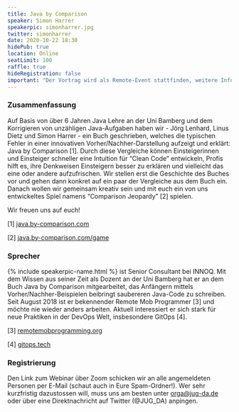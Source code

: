 ```yaml
---
title: Java by Comparison
speaker: Simon Harrer
speakerpic: simonharrer.jpg
twitter: simonharrer
date: 2020-10-22 18:30
hidePub: true
location: Online
seatLimit: 100
raffle: true
hideRegistration: false
important: "Der Vortrag wird als Remote-Event stattfinden, weitere Infos unten bei der Registrierung."
---
```


### Zusammenfassung

Auf Basis von über 6 Jahren Java Lehre an der Uni Bamberg und dem Korrigieren von unzähligen Java-Aufgaben haben wir - Jörg Lenhard, Linus Dietz und Simon Harrer - ein Buch geschrieben, welches die typischen Fehler in einer innovativen Vorher/Nachher-Darstellung aufzeigt und erklärt: Java by Comparison [1]. Durch diese Vergleiche können Einsteigerinnen und Einsteiger schneller eine Intuition für “Clean Code” entwickeln, Profis hilft es, ihre Denkweisen Einsteigern besser zu erklären und vielleicht das eine oder andere aufzufrischen. Wir stellen erst die Geschichte des Buches vor und gehen dann konkret auf ein paar der Vergleiche aus dem Buch ein. Danach wollen wir gemeinsam kreativ sein und mit euch ein von uns entwickeltes Spiel namens “Comparison Jeopardy” [2] spielen. 

Wir freuen uns auf euch!

[1] [java.by-comparison.com](https://java.by-comparison.com)

[2] [java.by-comparison.com/game](https://java.by-comparison.com/game)

### Sprecher


{% include speakerpic-name.html %} ist Senior Consultant bei INNOQ. Mit dem Wissen aus seiner Zeit als Dozent an der Uni Bamberg hat er an dem Buch Java by Comparison mitgearbeitet, das Anfängern mittels Vorher/Nachher-Beispielen beibringt saubereren Java-Code zu schreiben. Seit August 2018 ist er bekennender Remote Mob Programmer [3] und möchte nie wieder anders arbeiten. Aktuell interessiert er sich stark für neue Praktiken in der DevOps Welt, insbesondere GitOps [4].

[3] [remotemobprogramming.org](https://remotemobprogramming.org)

[4] [gitops.tech](https://gitops.tech)

### Registrierung

Den Link zum Webinar über Zoom schicken wir an alle angemeldeten Personen per E-Mail (schaut auch in Eure Spam-Ordner!). Wer sehr kurzfristig dazustossen will, muss uns am besten unter orga@jug-da.de oder über eine Direktnachricht auf Twitter (@JUG_DA) anpingen.
